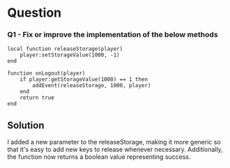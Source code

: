 # Question

### Q1 - Fix or improve the implementation of the below methods
```
local function releaseStorage(player)
    player:setStorageValue(1000, -1)
end

function onLogout(player)
    if player:getStorageValue(1000) == 1 then
        addEvent(releaseStorage, 1000, player)
    end
    return true
end
```

## Solution
I added a new parameter to the releaseStorage, making it more generic so that it's easy to add new keys to release whenever necessary. 
Additionally, the function now returns a boolean value representing success.
